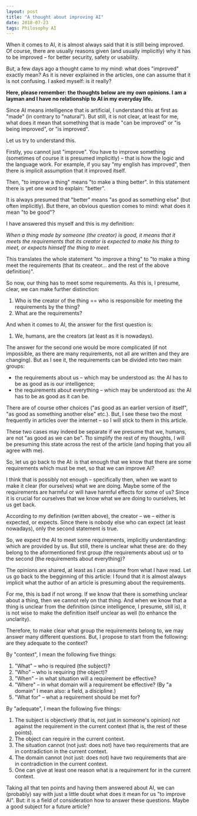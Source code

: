 ```yaml
---
layout: post
title: "A thought about improving AI"
date: 2018-07-23
tags: Philosophy AI
---
```


When it comes to AI, it is almost always said that it is still being improved. Of course, there are usually reasons given (and usually implicitly) why it has to be improved – for better security, safety or usability.

But, a few days ago a thought came to my mind: what does "improved" exactly mean? As it is never explained in the articles, one can assume that it is not confusing. I asked myself: is it really?

**Here, please remember: the thoughts below are my own opinions. I am a layman and I have no relationship to AI in my everyday life.**

Since AI means intelligence that is artificial, I understand this at first as "made" (in contrary to "natural"). But still, it is not clear, at least for me, what does it mean that something that is made "can be improved" or "is being improved", or "is improved".

Let us try to understand this.

Firstly, you cannot just "improve". You have to improve something (sometimes of course it is presumed implicitly) – that is how the logic and the language work. For example, if you say "my english has improved", then there is implicit assumption that it improved itself.

Then, "to improve a thing" means "to make a thing better". In this statement there is yet one word to explain: "better".

It is always presumed that "better" means "as good as something else" (but often implicitly). But there, an obvious question comes to mind: what does it mean "to be good"?

I have answered this myself and this is my definition:

_When a thing made by someone (the creator) is good, it means that it meets the requirements that its creator is expected to make his thing to meet, or expects himself the thing to meet._

This translates the whole statement "to improve a thing" to "to make a thing meet the requirements (that its createor... and the rest of the above definition)". 

So now, our thing has to meet some requirements. As this is, I presume, clear, we can make further distinction:

1. Who is the creator of the thing == who is responsible for meeting the requirements by the thing?
2. What are the requirements?

And when it comes to AI, the answer for the first question is:

1. We, humans, are the creators (at least as it is nowadays).

The answer for the second one would be more complicated (if not impossible, as there are many requirements, not all are written and they are changing). But as I see it, the requirements can be divided into two main groups:

- the requirements about us – which may be understood as: the AI has to be as good as is our intelligence;
- the requirements about everything – which may be understood as: the AI has to be as good as it can be.

There are of course other choices ("as good as an earlier version of itself", "as good as something another else" etc.). But, I see these two the most frequently in articles over the internet – so I will stick to them in this article.

These two cases may indeed be separate if we presume that we, humans, are not "as good as we can be". Tto simplify the rest of my thoughts, I will be presuming this state across the rest of the article (and hoping that you all agree with me).

So, let us go back to the AI: is that enough that we know that there are some requirements which must be met, so that we can improve AI?

I think that is possibly not enough – specifically then, when we want to make it clear (for ourselves) what we are doing. Maybe some of the requirements are harmful or will have harmful effects for some of us? Since it is crucial for ourselves that we know what we are doing to ourselves, let us get back.

According to my definition (written above), the creator – we – either is expected, or expects. Since there is nobody else who can expect (at least nowadays), only the second statement is true.

So, we expect the AI to meet some requirements, implicitly understanding: which are provided by us. But still, there is unclear what these are: do they belong to the aformentioned first group (the requirements about us) or to the second (the requirements about everything)?

The opinions are shared, at least as I can assume from what I have read. Let us go back to the begginning of this article: I found that it is almost always implicit what the author of an article is presuming about the requirements.

For me, this is bad if not wrong. If we know that there is something unclear about a thing, then we cannot rely on that thing. And when we know that a thing is unclear from the definition (since intelligence, I presume, still is), it is not wise to make the definition itself unclear as well (to enhance the unclarity).

Therefore, to make clear what group the requirements belong to, we may answer many different questions. But, I propose to start from the following: are they adequate to the context?

By "context", I mean the following five things:
1. "What" – who is required (the subject)?
2. "Who" – who is requiring (the object)?
3. "When" – in what situation will a requirement be effective?
4. "Where" – in what domain will a requirement be effective? (By "a domain" I mean also: a field, a discipline.)
5. "What for" – what a requirement should be met for?

By "adequate", I mean the following five things:
1. The subject is objectively (that is, not just in someone's opinion) not against the requirement in the current context (that is, the rest of these points).
2. The object can require in the current context.
3. The situation cannot (not just: does not) have two requirements that are in contradiction in the current context.
4. The domain cannot (not just: does not) have two requirements that are in contradiction in the current context.
5. One can give at least one reason what is a requirement for in the current context.

Taking all that ten points and having them answered about AI, we can (probably) say with just a little doubt what does it mean for us "to improve AI". But: it is a field of consideration how to answer these questions. Maybe a good subject for a future article?